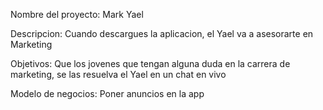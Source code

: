 Nombre del proyecto: Mark Yael

Descripcion: Cuando descargues la aplicacion, el Yael va a asesorarte en Marketing

Objetivos: Que los jovenes que tengan alguna duda en la carrera de marketing, se las resuelva el Yael en un chat en vivo

Modelo de negocios: Poner anuncios en la app
